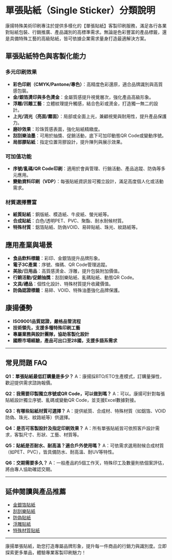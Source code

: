 # 單張貼紙（Single Sticker）分類說明

康揚特殊美術印刷專注於提供多樣化的【單張貼紙】客製印刷服務，滿足各行各業對貼紙包裝、行銷推廣、產品識別的高標準需求。無論是色彩豐富的產品標籤，還是具備特殊工藝的高級貼紙，皆可依據企業需求量身打造最適解決方案。

## 單張貼紙特色與客製化能力

### 多元印刷效果
- **彩色印刷（CMYK/Pantone/專色）**：高精度色彩還原，適合品牌識別與高質感包裝。
- **金/銀箔燙印與多色燙金**：金屬質感提升視覺層次，強化產品高級形象。
- **浮雕/凹雕工藝**：立體紋理提升觸感，結合色彩或燙金，打造獨一無二的設計。
- **上光/消光（亮面/霧面）**：局部或全面上光，兼顧視覺與耐用性，提升產品保護力。
- **磨砂效果**：珍珠質感表面，強化貼紙精緻度。
- **刮刮樂油墨**：可用於抽獎、促銷活動，底下可加印動態QR Code或變動序號。
- **局部膠貼紙**：指定位置背膠設計，提升陳列與展示效果。

### 可加值功能
- **序號/亂碼/QR Code印刷**：適用於會員管理、行銷活動、產品追蹤、防偽等多元應用。
- **變動資料印刷（VDP）**：每張貼紙資訊皆可獨立設計，滿足高度個人化或活動需求。

### 材質選擇豐富
- **紙質貼紙**：銅版紙、模造紙、牛皮紙、螢光紙等。
- **合成貼紙**：白色/透明PET、PVC、聚酯、耐水耐候材質。
- **特殊材質**：鋁箔貼紙、防偽VOID、易碎貼紙、珠光、紋路紙等。

## 應用產業與場景

- **食品飲料標籤**：彩印、金銀箔提升品牌形象。
- **電子3C產業**：序號、條碼、QR Code管理追蹤。
- **美妝/日用品**：高質感燙金、浮雕，提升包裝附加價值。
- **行銷活動/促銷抽獎**：刮刮樂貼紙、亂碼貼紙、動態QR Code。
- **文具/禮品**：個性化設計、特殊材質提升收藏價值。
- **防偽認證標籤**：易碎、VOID、特殊油墨強化品牌保護。

## 康揚優勢

- **ISO9001品質認證，嚴格品管流程**
- **技術領先，支援多種特殊印刷工藝**
- **專屬業務與設計團隊，協助客製化設計**
- **國際市場經驗，產品可出口至28國，支援多語系需求**

---

## 常見問題 FAQ

**Q1：單張貼紙最低訂購量是多少？**
A：康揚採BTO/ETO生產模式，訂購量彈性，歡迎提供需求諮詢報價。

**Q2：我需要印製獨立序號或QR Code，可以做到嗎？**
A：可以。康揚可針對每張貼紙設計獨立序號、亂碼或變動QR Code，並支援Excel數據對接。

**Q3：有哪些貼紙材質可選擇？**
A：提供紙質、合成材、特殊材質（如鋁箔、VOID防偽、珠光、紋路紙等）供選擇。

**Q4：是否可客製設計及指定印刷效果？**
A：所有單張貼紙皆可依照客戶設計需求，客製尺寸、形狀、工藝、材質等。

**Q5：貼紙是否耐水、耐高溫？適合戶外使用嗎？**
A：可依需求選用耐候合成材質（如PET、PVC），皆具備防水、耐高溫、耐UV等特性。

**Q6：交期需要多久？**
A：一般產品約5個工作天，特殊印工及數量則依個案評估，將由專人協助確認交期。

---

## 延伸閱讀與產品推薦

- [金銀箔貼紙](#)
- [刮刮樂貼紙](#)
- [防偽貼紙](#)
- [浮雕貼紙](#)
- [特殊材質貼紙](#)

---

康揚單張貼紙，助您打造專屬品牌形象，提升每一件商品的行銷力與識別度。立即探索更多單品，體驗專業客製印刷魅力！